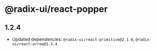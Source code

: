 # @radix-ui/react-popper

## 1.2.4

- Updated dependencies: `@radix-ui/react-primitive@2.1.0`, `@radix-ui/react-arrow@1.1.4`
